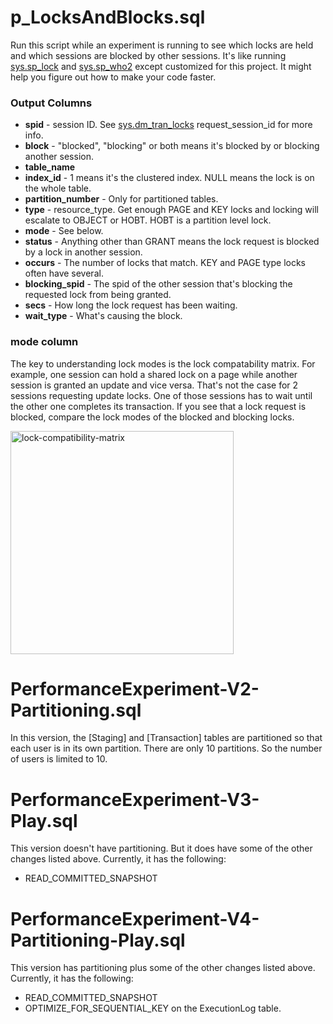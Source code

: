 # p_LocksAndBlocks.sql
Run this script while an experiment is running to see which locks are held and which sessions are blocked by other sessions. It's like running [sys.sp_lock](https://learn.microsoft.com/en-us/sql/relational-databases/system-stored-procedures/sp-lock-transact-sql?view=sql-server-ver16) and [sys.sp_who2](https://learn.microsoft.com/en-us/sql/relational-databases/system-stored-procedures/sp-who-transact-sql?view=sql-server-ver16) except customized for this project. It might help you figure out how to make your code faster.

### Output Columns
- **spid** - session ID. See [sys.dm_tran_locks](https://learn.microsoft.com/en-us/sql/relational-databases/system-dynamic-management-views/sys-dm-tran-locks-transact-sql?view=sql-server-ver16) request_session_id for more info.
- **block** - "blocked", "blocking" or both means it's blocked by or blocking another session.
- **table_name**
- **index_id** - 1 means it's the clustered index. NULL means the lock is on the whole table.
- **partition_number** - Only for partitioned tables.
- **type** - resource_type. Get enough PAGE and KEY locks and locking will escalate to OBJECT or HOBT. HOBT is a partition level lock.
- **mode** - See below.
- **status** - Anything other than GRANT means the lock request is blocked by a lock in another session.
- **occurs** - The number of locks that match. KEY and PAGE type locks often have several.
- **blocking_spid** - The spid of the other session that's blocking the requested lock from being granted.
- **secs** - How long the lock request has been waiting.
- **wait_type** - What's causing the block.

### mode column
The key to understanding lock modes is the lock compatability matrix. For example, one session can hold a shared lock on a page while another session is granted an update and vice versa. That's not the case for 2 sessions requesting update locks. One of those sessions has to wait until the other one completes its transaction. If you see that a lock request is blocked, compare the lock modes of the blocked and blocking locks.

<img width="357" alt="lock-compatibility-matrix" src="https://github.com/chucknewmanjr/PerformanceExperiment/assets/33396894/cf5d2ca9-330d-494a-bc89-0bc214cacfdd">

# PerformanceExperiment-V2-Partitioning.sql
In this version, the [Staging] and [Transaction] tables are partitioned so that each user is in its own partition. There are only 10 partitions. So the number of users is limited to 10. 

# PerformanceExperiment-V3-Play.sql
This version doesn't have partitioning. But it does have some of the other changes listed above. Currently, it has the following:
- READ_COMMITTED_SNAPSHOT

# PerformanceExperiment-V4-Partitioning-Play.sql
This version has partitioning plus some of the other changes listed above. Currently, it has the following:
- READ_COMMITTED_SNAPSHOT
- OPTIMIZE_FOR_SEQUENTIAL_KEY on the ExecutionLog table.

